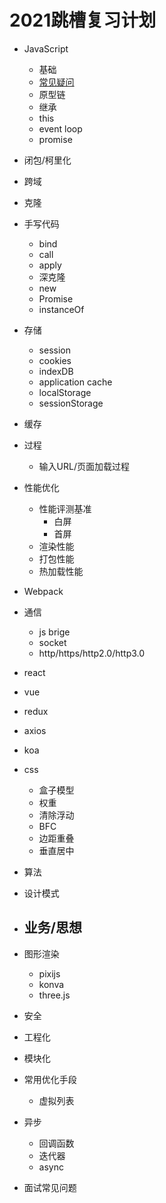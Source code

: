 # 2021跳槽复习计划
- JavaScript
  - 基础
  - [常见疑问](/$Rename/Hvísla「个人简介」/「知识库」Lib/JavaScript基础.md)
  - 原型链
  - 继承
  - this
  - event loop
  - promise
- 闭包/柯里化
- 跨域
- 克隆
- 手写代码
  - bind
  - call
  - apply
  - 深克隆
  - new
  - Promise
  - instanceOf
- 存储
  - session
  - cookies
  - indexDB
  - application cache
  - localStorage
  - sessionStorage
- 缓存
- 过程
  - 输入URL/页面加载过程
- 性能优化
  - 性能评测基准
    - 白屏
    - 首屏
  - 渲染性能
  - 打包性能
  - 热加载性能
- Webpack
- 通信
  - js brige
  - socket
  - http/https/http2.0/http3.0
- react
- vue
- redux
- axios
- koa
- css
  - 盒子模型
  - 权重
  - 清除浮动
  - BFC
  - 边距重叠
  - 垂直居中
- 算法
- 设计模式
- 业务/思想
  - 
- 图形渲染
  - pixijs
  - konva
  - three.js
- 安全
- 工程化
- 模块化
- 常用优化手段
  - 虚拟列表
- 异步
  - 回调函数
  - 迭代器
  - async

- 面试常见问题
